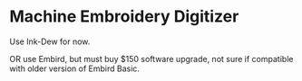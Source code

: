 # Machine Embroidery Digitizer  

Use Ink-Dew for now.  

OR use Embird, but must buy $150 software upgrade, not sure if compatible with older version of Embird Basic.  


